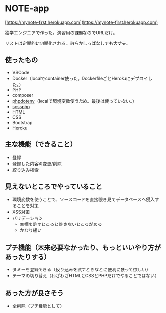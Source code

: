 # NOTE-app

[https://mynote-first.herokuapp.com](https://mynote-first.herokuapp.com)

独学エンジニアで作った。演習用の課題なのでURLだけ。

リストは定期的に初期化される。散らかしっぱなしでも大丈夫。

## 使ったもの

* VSCode
* Docker（localでcontainer使った。DockerfileごとHerokuにデプロイした。）
* PHP
 * composer
 * [phpdotenv](https://github.com/vlucas/phpdotenv.git)（localで環境変数使うため。最後は使っていない。）
* [scssphp](https://scssphp.github.io/scssphp/)
* HTML
* CSS
* Bootstrap
* Heroku

## 主な機能（できること）
* 登録
* 登録した内容の変更/削除
* 絞り込み検索

## 見えないところでやっていること
* 環境変数を使うことで、ソースコードを直接覗き見てデータベースへ侵入することを対策
* XSS対策
* バリデーション
  * 空欄を許すところと許さないところがある
  * かなり緩い

## プチ機能（本来必要なかったり、もっといいやり方があったりする）
* ダミーを登録できる（絞り込みを試すときなどに便利に使って欲しい）
* テーマの切り替え（わざわざHTMLとCSSとPHPだけでやることではない）

## あった方が良さそう
* 全削除（プチ機能として）
